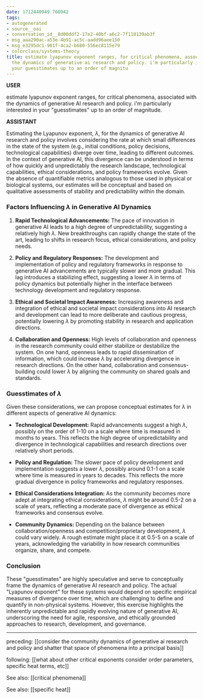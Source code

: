 ```yaml
---
date: 1712440949.760942
tags:
- autogenerated
- source__oai
- conversation_id__8d00ddf2-17e2-40bf-a6c2-7f118139ab3f
- msg_aaa290ac-a53e-4b91-ac5c-aadd96aee150
- msg_e3295dc1-901f-4ca2-b680-556ec8115e79
- colorclass/systems-theory
title: estimate lyapunov exponent ranges, for critical phenomena, associated with
  the dynamics of generative ai research and policy. i'm particularly interested in
  your guesstimates up to an order of magnitu
---
```


**USER**

estimate lyapunov exponent ranges, for critical phenomena, associated with the dynamics of generative AI research and policy. i'm particularly interested in your "guesstimates" up to an order of magnitude.


**ASSISTANT**

Estimating the Lyapunov exponent, $\lambda$, for the dynamics of generative AI research and policy involves considering the rate at which small differences in the state of the system (e.g., initial conditions, policy decisions, technological capabilities) diverge over time, leading to different outcomes. In the context of generative AI, this divergence can be understood in terms of how quickly and unpredictably the research landscape, technological capabilities, ethical considerations, and policy frameworks evolve. Given the absence of quantifiable metrics analogous to those used in physical or biological systems, our estimates will be conceptual and based on qualitative assessments of stability and predictability within the domain.

### Factors Influencing $\lambda$ in Generative AI Dynamics

1. **Rapid Technological Advancements:** The pace of innovation in generative AI leads to a high degree of unpredictability, suggesting a relatively high $\lambda$. New breakthroughs can rapidly change the state of the art, leading to shifts in research focus, ethical considerations, and policy needs.

2. **Policy and Regulatory Responses:** The development and implementation of policy and regulatory frameworks in response to generative AI advancements are typically slower and more gradual. This lag introduces a stabilizing effect, suggesting a lower $\lambda$ in terms of policy dynamics but potentially higher in the interface between technology development and regulatory response.

3. **Ethical and Societal Impact Awareness:** Increasing awareness and integration of ethical and societal impact considerations into AI research and development can lead to more deliberate and cautious progress, potentially lowering $\lambda$ by promoting stability in research and application directions.

4. **Collaboration and Openness:** High levels of collaboration and openness in the research community could either stabilize or destabilize the system. On one hand, openness leads to rapid dissemination of information, which could increase $\lambda$ by accelerating divergence in research directions. On the other hand, collaboration and consensus-building could lower $\lambda$ by aligning the community on shared goals and standards.

### Guesstimates of $\lambda$

Given these considerations, we can propose conceptual estimates for $\lambda$ in different aspects of generative AI dynamics:

- **Technological Development:** Rapid advancements suggest a high $\lambda$, possibly on the order of 1-10 on a scale where time is measured in months to years. This reflects the high degree of unpredictability and divergence in technological capabilities and research directions over relatively short periods.

- **Policy and Regulation:** The slower pace of policy development and implementation suggests a lower $\lambda$, possibly around 0.1-1 on a scale where time is measured in years to decades. This reflects the more gradual divergence in policy frameworks and regulatory responses.

- **Ethical Considerations Integration:** As the community becomes more adept at integrating ethical considerations, $\lambda$ might be around 0.5-2 on a scale of years, reflecting a moderate pace of divergence as ethical frameworks and consensus evolve.

- **Community Dynamics:** Depending on the balance between collaboration/openness and competition/proprietary development, $\lambda$ could vary widely. A rough estimate might place it at 0.5-5 on a scale of years, acknowledging the variability in how research communities organize, share, and compete.

### Conclusion

These "guesstimates" are highly speculative and serve to conceptually frame the dynamics of generative AI research and policy. The actual "Lyapunov exponent" for these systems would depend on specific empirical measures of divergence over time, which are challenging to define and quantify in non-physical systems. However, this exercise highlights the inherently unpredictable and rapidly evolving nature of generative AI, underscoring the need for agile, responsive, and ethically grounded approaches to research, development, and governance.


---

preceding: [[consider the community dynamics of generative ai research and policy and shatter that space of phenomena into a principal basis]]  


following: [[what about other critical exponents consider order parameters, specific heat terms, etc]]

See also: [[critical phenomena]]


See also: [[specific heat]]